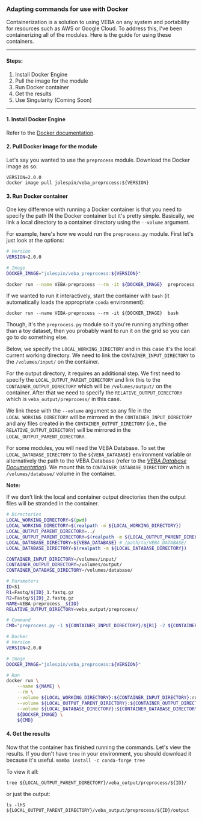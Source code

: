 ### Adapting commands for use with Docker
Containerization is a solution to using VEBA on any system and portability for resources such as AWS or Google Cloud.  To address this, I've been containerizing all of the modules.  Here is the guide for using these containers.

_____________________________________________________

#### Steps:

1. Install Docker Engine
2. Pull the image for the module
3. Run Docker container
4. Get the results
5. Use Singularity (Coming Soon)

_____________________________________________________


#### 1. Install Docker Engine

Refer to the [Docker documentation](https://docs.docker.com/engine/install/).  


#### 2. Pull Docker image for the module

Let's say you wanted to use the `preprocess` module.  Download the Docker image as so: 

```
VERSION=2.0.0
docker image pull jolespin/veba_preprocess:${VERSION}
``` 

#### 3. Run Docker container

One key difference with running a Docker container is that you need to specify the path IN the Docker container but it's pretty simple.  Basically, we link a local directory to a container directory using the `--volume` argument.   

For example, here's how we would run the `preprocess.py` module.  First let's just look at the options:

```bash
# Version
VERSION=2.0.0

# Image
DOCKER_IMAGE="jolespin/veba_preprocess:${VERSION}"

docker run --name VEBA-preprocess --rm -it ${DOCKER_IMAGE}  preprocess.py -h
```

If we wanted to run it interactively, start the container with `bash` (it automatically loads the appropriate `conda` environment):

```
docker run --name VEBA-preprocess --rm -it ${DOCKER_IMAGE}  bash
```

Though, it's the `preprocess.py` module so it you're running anything other than a toy dataset, then you probably want to run it on the grid so you can go to do something else. 

Below, we specify the `LOCAL_WORKING_DIRECTORY` and in this case it's the local current working directory.  We need to link the `CONTAINER_INPUT_DIRECTORY` to the `/volumes/input/` on the container.  

For the output directory, it requires an additional step.  We first need to specify the `LOCAL_OUTPUT_PARENT_DIRECTORY` and link this to the `CONTAINER_OUTPUT_DIRECTORY` which will be `/volumes/output/` on the container.  After that we need to specify the `RELATIVE_OUTPUT_DIRECTORY` which is `veba_output/preprocess/` in this case. 

We link these with the `--volume` argument so any file in the `LOCAL_WORKING_DIRECTORY` will be mirrored in the `CONTAINER_INPUT_DIRECTORY` and any files created in the `CONTAINER_OUTPUT_DIRECTORY` (i.e., the `RELATIVE_OUTPUT_DIRECTORY`) will be mirrored in the `LOCAL_OUTPUT_PARENT_DIRECTORY`. 

For some modules, you will need the VEBA Database.  To set the `LOCAL_DATABASE_DIRECTORY` to the `${VEBA_DATABASE}` environment variable or alternatively the path to the VEBA Database (refer to the [*VEBA Database Documentation*](https://github.com/jolespin/veba/blob/main/install/DATABASE.md#database-structure)). We mount this to `CONTAINER_DATABASE_DIRECTORY` which is `/volumes/database/` volume in the container. 


**Note:**

If we don't link the local and container output directories then the output files will be stranded in the container.

```bash
# Directories
LOCAL_WORKING_DIRECTORY=$(pwd)
LOCAL_WORKING_DIRECTORY=$(realpath -m ${LOCAL_WORKING_DIRECTORY})
LOCAL_OUTPUT_PARENT_DIRECTORY=../
LOCAL_OUTPUT_PARENT_DIRECTORY=$(realpath -m ${LOCAL_OUTPUT_PARENT_DIRECTORY})
LOCAL_DATABASE_DIRECTORY=${VEBA_DATABASE} # /path/to/VEBA_DATABASE/
LOCAL_DATABASE_DIRECTORY=$(realpath -m ${LOCAL_DATABASE_DIRECTORY})

CONTAINER_INPUT_DIRECTORY=/volumes/input/
CONTAINER_OUTPUT_DIRECTORY=/volumes/output/
CONTAINER_DATABASE_DIRECTORY=/volumes/database/

# Parameters
ID=S1
R1=Fastq/${ID}_1.fastq.gz
R2=Fastq/${ID}_2.fastq.gz
NAME=VEBA-preprocess__${ID}
RELATIVE_OUTPUT_DIRECTORY=veba_output/preprocess/

# Command
CMD="preprocess.py -1 ${CONTAINER_INPUT_DIRECTORY}/${R1} -2 ${CONTAINER_INPUT_DIRECTORY}/${R2} -n ${ID} -o ${CONTAINER_OUTPUT_DIRECTORY}/${RELATIVE_OUTPUT_DIRECTORY} -x ${CONTAINER_DATABASE_DIRECTORY}/Contamination/chm13v2.0/chm13v2.0"

# Docker
# Version
VERSION=2.0.0

# Image
DOCKER_IMAGE="jolespin/veba_preprocess:${VERSION}"

# Run
docker run \
    --name ${NAME} \
    --rm \
    --volume ${LOCAL_WORKING_DIRECTORY}:${CONTAINER_INPUT_DIRECTORY}:ro \
    --volume ${LOCAL_OUTPUT_PARENT_DIRECTORY}:${CONTAINER_OUTPUT_DIRECTORY}:rw \
    --volume ${LOCAL_DATABASE_DIRECTORY}:${CONTAINER_DATABASE_DIRECTORY}:ro \
    ${DOCKER_IMAGE} \
    ${CMD}

```


#### 4. Get the results

Now that the container has finished running the commands. Let's view the results.  If you don't have `tree` in your environment, you should download it because it's useful. `mamba install -c conda-forge tree`

To view it all:

```
tree ${LOCAL_OUTPUT_PARENT_DIRECTORY}/veba_output/preprocess/${ID}/
```

or just the output: 

```
ls -lhS ${LOCAL_OUTPUT_PARENT_DIRECTORY}/veba_output/preprocess/${ID}/output
```
